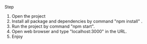 Step

1. Open the project
2. Install all package and dependencies by command "npm install" .
3. Run the project by command "npm start".
4. Open web browser and type "localhost:3000" in the URL.
5. Enjoy